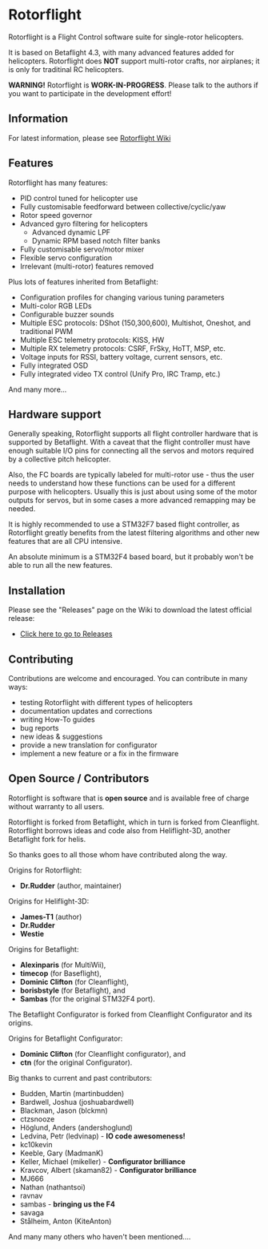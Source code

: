 
# Rotorflight

Rotorflight is a Flight Control software suite for single-rotor helicopters.

It is based on Betaflight 4.3, with many advanced features added for helicopters.
Rotorflight does **NOT** support multi-rotor crafts, nor airplanes; it is only for traditinal RC helicopters.

**WARNING!** Rotorflight is **WORK-IN-PROGRESS**. Please talk to the authors if you want to participate in the
development effort!


## Information

For latest information, please see [Rotorflight Wiki](https://github.com/rotorflight/rotorflight/wiki)


## Features

Rotorflight has many features:

* PID control tuned for helicopter use
* Fully customisable feedforward between collective/cyclic/yaw
* Rotor speed governor
* Advanced gyro filtering for helicopters
  - Advanced dynamic LPF
  - Dynamic RPM based notch filter banks
* Fully customisable servo/motor mixer
* Flexible servo configuration
* Irrelevant (multi-rotor) features removed

Plus lots of features inherited from Betaflight:

* Configuration profiles for changing various tuning parameters
* Multi-color RGB LEDs
* Configurable buzzer sounds
* Multiple ESC protocols: DShot (150,300,600), Multishot, Oneshot, and traditional PWM
* Multiple ESC telemetry protocols: KISS, HW
* Multiple RX telemetry protocols: CSRF, FrSky, HoTT, MSP, etc.
* Voltage inputs for RSSI, battery voltage, current sensors, etc.
* Fully integrated OSD
* Fully integrated video TX control (Unify Pro, IRC Tramp, etc.)

And many more...


## Hardware support

Generally speaking, Rotorflight supports all flight controller hardware that is supported by Betaflight.
With a caveat that the flight controller must have enough suitable I/O pins for connecting all the servos
and motors required by a collective pitch helicopter.

Also, the FC boards are typically labeled for multi-rotor use - thus the user needs to understand how these
functions can be used for a different purpose with helicopters. Usually this is just about using some
of the motor outputs for servos, but in some cases a more advanced remapping may be needed.

It is highly recommended to use a STM32F7 based flight controller, as Rotorflight greatly benefits from
the latest filtering algorithms and other new features that are all CPU intensive.

An absolute minimum is a STM32F4 based board, but it probably won't be able to run all the new features.


## Installation

Please see the "Releases" page on the Wiki to download the latest official release:
* [Click here to go to Releases](https://github.com/rotorflight/rotorflight/wiki/releases)


## Contributing

Contributions are welcome and encouraged. You can contribute in many ways:

* testing Rotorflight with different types of helicopters
* documentation updates and corrections
* writing How-To guides
* bug reports
* new ideas & suggestions
* provide a new translation for configurator
* implement a new feature or a fix in the firmware


## Open Source / Contributors

Rotorflight is software that is **open source** and is available free of charge without warranty to all users.

Rotorflight is forked from Betaflight, which in turn is forked from Cleanflight.
Rotorflight borrows ideas and code also from Heliflight-3D, another Betaflight fork for helis.

So thanks goes to all those whom have contributed along the way.

Origins for Rotorflight:
* **Dr.Rudder** (author, maintainer)

Origins for Heliflight-3D:
* **James-T1** (author)
* **Dr.Rudder**
* **Westie**

Origins for Betaflight:
* **Alexinparis** (for MultiWii),
* **timecop** (for Baseflight),
* **Dominic Clifton** (for Cleanflight),
* **borisbstyle** (for Betaflight), and
* **Sambas** (for the original STM32F4 port).

The Betaflight Configurator is forked from Cleanflight Configurator and its origins.

Origins for Betaflight Configurator:
* **Dominic Clifton** (for Cleanflight configurator), and
* **ctn** (for the original Configurator).

Big thanks to current and past contributors:
* Budden, Martin (martinbudden)
* Bardwell, Joshua (joshuabardwell)
* Blackman, Jason (blckmn)
* ctzsnooze
* Höglund, Anders (andershoglund)
* Ledvina, Petr (ledvinap) - **IO code awesomeness!**
* kc10kevin
* Keeble, Gary (MadmanK)
* Keller, Michael (mikeller) - **Configurator brilliance**
* Kravcov, Albert (skaman82) - **Configurator brilliance**
* MJ666
* Nathan (nathantsoi)
* ravnav
* sambas - **bringing us the F4**
* savaga
* Stålheim, Anton (KiteAnton)

And many many others who haven't been mentioned....

